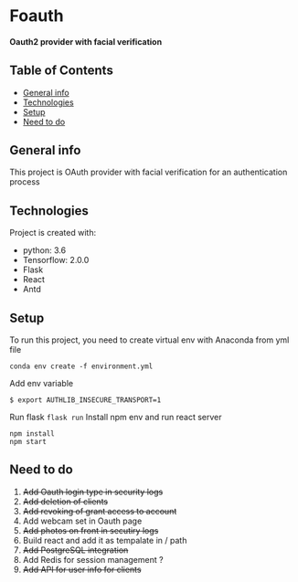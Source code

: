 # Foauth
#### Oauth2 provider with facial verification

## Table of Contents
* [General info](#general-info)
* [Technologies](#technologies)
* [Setup](#setup)
* [Need to do](#needtodo)

## General info
This project is OAuth provider with facial verification for an authentication process
	
## Technologies
Project is created with:
* python: 3.6
* Tensorflow: 2.0.0
* Flask
* React
* Antd

## Setup
To run this project, you need to create virtual env with Anaconda from yml file
```
conda env create -f environment.yml
```
Add env variable
```
$ export AUTHLIB_INSECURE_TRANSPORT=1
```
Run flask
```flask run```
Install npm env and run react server
```
npm install
npm start
```

## Need to do
1. ~~Add Oauth login type in security logs~~
2. ~~Add deletion of clients~~
3. ~~Add revoking of grant access to account~~
4. Add webcam set in Oauth page
5. ~~Add photos on front in secutiry logs~~
6. Build react and add it as tempalate in / path
7. ~~Add PostgreSQL integration~~
8. Add Redis for session management ?
9. ~~Add API for user info for clients~~